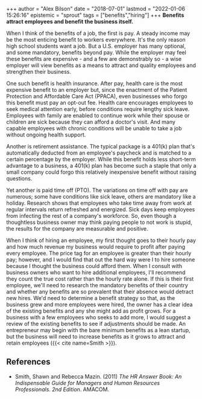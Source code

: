 +++
author = "Alex Bilson"
date = "2018-07-01"
lastmod = "2022-01-06 15:26:16"
epistemic = "sprout"
tags = ["benefits","hiring"]
+++
**Benefits attract employees and benefit the business itself.**

When I think of the benefits of a job, the first is pay. A steady income may be the most enticing benefit to workers everywhere. It's the only reason high school students want a job. But a U.S. employer has many optional, and some mandatory, benefits beyond pay. While the employer may feel these benefits are expensive - and a few are demonstrably so - a wise employer will view benefits as a means to attract and quality employees and strengthen their business.

One such benefit is health insurance. After pay, health care is the most expensive benefit to an employer but, since the enactment of the Patient Protection and Affordable Care Act (PPACA), even businesses who forgo this benefit must pay an opt-out fee. Health care encourages employees to seek medical attention early, before conditions require lengthy sick leave. Employees with family are enabled to continue work while their spouse or children are sick because they can afford a doctor's visit. And many capable employees with chronic conditions will be unable to take a job without ongoing health support.

Another is retirement assistance. The typical package is a 401(k) plan that's automatically deducted from an employee's paycheck and is matched to a certain percentage by the employer. While this benefit holds less short-term advantage to a business, a 401(k) plan has become such a staple that only a small company could forgo this relatively inexpensive benefit without raising questions.

Yet another is paid time off (PTO). The variations on time off with pay are numerous; some have conditions like sick leave, others are mandatory like a holiday. Research shows that employees who take time away from work at regular intervals return refreshed and energized. Sick days keep employees from infecting the rest of a company's workforce. So, even though a thoughtless business owner may think paying people to not work is stupid, the results for the company are measurable and positive.

When I think of hiring an employee, my first thought goes to their hourly pay and how much revenue my business would require to profit after paying every employee. The price tag for an employee is greater than their hourly pay; however, and I would find that out the hard way were I to hire someone because I thought the business could afford them. When I consult with business owners who want to hire additional employees, I'll recommend they count the true cost rather than the hourly rate alone. If this is their first employee, we'll need to research the mandatory benefits of their country and whether any benefits are so prevalent that their absence would detract new hires. We'd need to determine a benefit strategy so that, as the business grew and more employees were hired, the owner has a clear idea of the existing benefits and any she might add as profit grows. For a business with a few employees who seeks to add more, I would suggest a review of the existing benefits to see if adjustments should be made. An entrepreneur may begin with the bare minimum benefits as a lean startup, but the business will need to increase benefits as it grows to attract and retain employees ({{< cite name=Smith >}}).

## References

- Smith, Shawn and Rebecca Mazin. (2011) _The HR Answer Book: An Indispensable Guide for Managers and Human Resources Professionals. 2nd Edition_. AMACOM.
